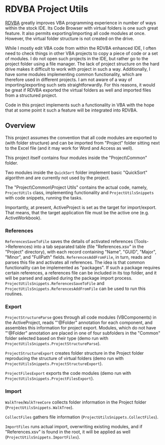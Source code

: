 # RDVBA Project Utils

[RDVBA](https://github.com/rubberduck-vba) greatly improves VBA programming experience in number of ways within the stock IDE. Its Code Browser with virtual folders is one such great feature. It also permits exporting/importing all code modules at once. However, the virtual folder structure is not created on the drive.

While I mostly edit VBA code from within the RDVBA enhanced IDE, I often need to check things in other VBA projects to copy a piece of code or a set of modules. I do not open such projects in the IDE, but rather go to the project folder using a file manager. The lack of project structure on the hard drive makes it difficult to work with project in such a way. Additionally, I have some modules implementing common functionality, which are therefore used in different projects. I am not aware of a way of importing/exporting such sets straightforwardly. For this reasons, it would be great if RDVBA exported the virtual folders as well and imported files from a structured project.

Code in this project implements such a functionality in VBA with the hope that at some point it such a feature will be integrated into RDVBA. 

## Overview

This project assumes the convention that all code modules are exported to (with folder structure) and can be imported from "Project" folder sitting next to the Excel file (and it may work for Word and Access as well).

This project itself contains four modules inside the "Project\Common" folder.

Two modules inside the `QuickSort` folder implement basic "QuickSort" algorithm and are currently not used by the project.

The "Project\Common\Project Utils" contains the actual code, namely, `ProjectUtils` class, implementing functionality and `ProjectUtilsSnippets` with code snippets, running the tasks.

Importantly, at present, ActiveProject is set as the target for import/export. That means, that the target application file must be the active one (e.g. ActiveWorkbook).

### References

`ReferencesSaveToFile` saves the details of activated references (Tools->References) into a tab separated table (file "References.xsv" in the "Project" directory), with each record containing "Name", "GUID", "Major", "Minor", and "FullPath" fields. `ReferencesAddFromFile`, in turn, reads and parses this file and activates all references. The idea is that common functionality can be implemented as "packages". If such a package requires certain references, a references file can be included in its top folder, and it will be parsed and applied during the package import process. `ProjectUtilsSnippets.ReferencesSaveToFile` and `ProjectUtilsSnippets.ReferencesAddFromFile` can be used to run this routines.

### Export

`ProjectStructureParse` goes through all code modules (VBComponents) in the ActiveProject, reads "'@Folder" annotation for each component, and assembles this information for project export. Modules, which do not have "'@Folder" annotation are placed in one of four subfolders in the "Common" folder selected based on their type (demo run with `ProjectUtilsSnippets.ProjectStructureParse`).

`ProjectStructureExport` creates folder structure in the Project folder reproducing the structure of virtual folders (demo run with `ProjectUtilsSnippets.ProjectStructureExport`).

 `ProjectFilesExport` exports the code modules  (demo run with `ProjectUtilsSnippets.ProjectFilesExport`).

### Import

`WalkTree`/`WalkTreeCore` collects folder information in the Project folder (`ProjectUtilsSnippets.WalkTree`).

`CollectFiles` gathers file information (`ProjectUtilsSnippets.CollectFiles`).

`ImportFiles` runs actual import, overwriting existing modules, and if "References.xsv" is found in the root, it will be applied as well (`ProjectUtilsSnippets.ImportFiles`).